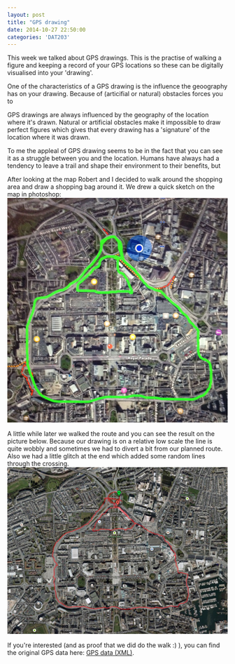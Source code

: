 ```yaml
---
layout: post
title: "GPS drawing"
date: 2014-10-27 22:50:00
categories: 'DAT203'
---
```


This week we talked about GPS drawings. This is the practise of walking a figure and keeping a record of your GPS locations so these can be digitally visualised into your 'drawing'. 

One of the characteristics of a GPS drawing is the influence the geoography has on your drawing. Because of (articifial or natural) obstacles forces you to 

GPS drawings are always influenced by the geography of the location where it's drawn. Natural or artificial obstacles make it impossible to draw perfect figures which gives that every drawing has a 'signature' of the location where it was drawn. 

To me the appleal of GPS drawing seems to be in the fact that you can see it as a struggle between you and the location. Humans have always had a tendency to leave a trail and shape their environment to their benefits, but 



After looking at the map Robert and I decided to walk around the shopping area and draw a shopping bag around it. We drew a quick sketch on the map in photoshop:
![The planned route][plan]

A little while later we walked the route and you can see the result on the picture below. Because our drawing is on a relative low scale the line is quite wobbly and sometimes we had to divert a bit from our planned route. Also we had a little glitch at the end which added some random lines through the crossing. 
![The map which shows our GPS drawing][map]

If you're interested (and as proof that we did do the walk :) ), you can find the original GPS data here: [GPS data (XML)][coordinates].

[map]: /assets/images/DAT203_gps_walk.jpg
[plan]: /assets/images/DAT203_gps_plan.jpg
[coordinates]: /assets/other/shoppingbag.xml